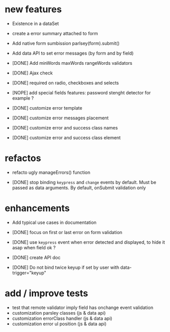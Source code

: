 # new features

* Existence in a dataSet
* create a error summary attached to form
* Add native form sumbission parlsey(form).submit()
* Add data API to set error messages (by form and by field)

* [DONE] Add minWords maxWords rangeWords validators
* [DONE] Ajax check
* [DONE] required on radio, checkboxes and selects
* [NOPE] add special fields features: password stenght detector for example ?
* [DONE] customize error template
* [DONE] customize error messages placement
* [DONE] customize error and success class names
* [DONE] customize error and success class element


# refactos

* refacto ugly manageErrors() function

* [DONE] stop binding `keypress` and `change` events by default. Must be passed as data 
  arguments. By default, onSubmit validation only


# enhancements

* Add typical use cases in documentation

* [DONE] focus on first or last error on form validation
* [DONE] use `keypress` event when error detected and displayed, to hide it asap when field ok ?
* [DONE] create API doc
* [DONE] Do not bind twice keyup if set by user with data-trigger="keyup"


# add / improve tests

* test that remote validator imply field has onchange event validation
* customization parsley classes (js & data api)
* customization errorClass handler (js & data api)
* customization error ul position (js & data api)